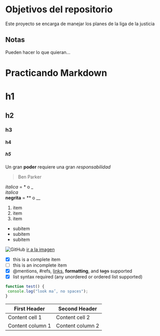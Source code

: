 # Objetivos del repositorio

Este proyecto se encarga de manejar los planes de la liga de la justicia


## Notas
Pueden hacer lo que quieran...


# Practicando Markdown


# h1
## h2
### h3
#### h4
##### h5

Un gran **poder** requiere una gran *responsabilidad*
> Ben Parker

*italica* = \* o \_  
_italica_  
**negrita** = \** o \__

1. item
2. item
3. item
 * subitem
 * subitem
 * subitem
  
![GitHub](https://assets-cdn.github.com/images/modules/logos_page/GitHub-Mark.png)
[ir a la imagen](https://assets-cdn.github.com/images/modules/logos_page/GitHub-Mark.png)

- [x] this is a complete item
- [ ] this is an incomplete item
- [x] @mentions, #refs, [links](), 
**formatting**, and <del>tags</del> 
supported
- [x] list syntax required (any 
unordered or ordered list 
supported)

```javascript
function test() {
 console.log("look ma’, no spaces");
}
```


First Header | Second Header
------------ | -------------
Content cell 1 | Content cell 2
Content column 1 | Content column 2
